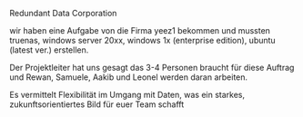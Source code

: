 Redundant Data Corporation

wir haben eine Aufgabe von die Firma yeez1 bekommen und mussten truenas, windows server 20xx, windows 1x (enterprise edition), ubuntu (latest ver.) erstellen.

Der Projektleiter hat uns gesagt das 3-4 Personen braucht für diese Auftrag und Rewan, Samuele, Aakib und Leonel werden daran arbeiten.

Es vermittelt Flexibilität im Umgang mit Daten, was ein starkes, zukunftsorientiertes Bild für euer Team schafft
